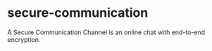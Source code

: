 # secure-communication
A Secure Communication Channel is an online chat with end-to-end encryption.
